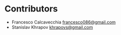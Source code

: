 # Contributors

- Francesco Calcavecchia [<francesco086@gmail.com>](mailto:francesco086@gmail.com)
- Stanislav Khrapov [<khrapovs@gmail.com>](mailto:khrapovs@gmail.com)
